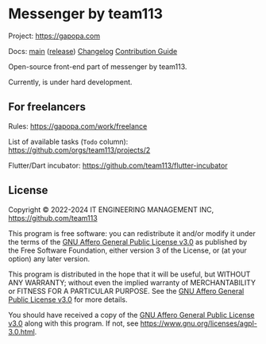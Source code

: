 Messenger by team113
====================

Project: https://gapopa.com

Docs: [main](https://team113.github.io/messenger/main/) ([release](https://team113.github.io/messenger/release/))
[Changelog](https://github.com/team113/messenger/blob/main/CHANGELOG.md)
[Contribution Guide](https://github.com/team113/messenger/blob/main/CONTRIBUTING.md)

Open-source front-end part of messenger by team113.

Currently, is under hard development.




## For freelancers

Rules: https://gapopa.com/work/freelance

List of available tasks (`Todo` column): https://github.com/orgs/team113/projects/2

Flutter/Dart incubator: https://github.com/team113/flutter-incubator




## License

Copyright © 2022-2024 IT ENGINEERING MANAGEMENT INC, <https://github.com/team113>

This program is free software: you can redistribute it and/or modify it under the terms of the [GNU Affero General Public License v3.0] as published by the Free Software Foundation, either version 3 of the License, or (at your option) any later version.

This program is distributed in the hope that it will be useful, but WITHOUT ANY WARRANTY; without even the implied warranty of MERCHANTABILITY or FITNESS FOR A PARTICULAR PURPOSE.  See the [GNU Affero General Public License v3.0] for more details.

You should have received a copy of the [GNU Affero General Public License v3.0] along with this program. If not, see <https://www.gnu.org/licenses/agpl-3.0.html>.




[GNU Affero General Public License v3.0]: https://github.com/team113/messenger/blob/main/LICENSE.md
